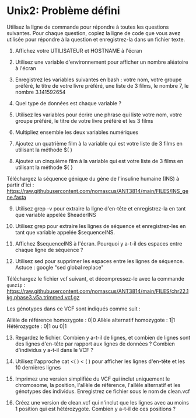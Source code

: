 # Unix2: Problème défini

Utilisez la ligne de commande pour répondre à toutes les questions suivantes. Pour chaque question, copiez la ligne de code que vous avez utilisée pour répondre à la question et enregistrez-la dans un fichier texte.

1) Affichez votre UTILISATEUR et HOSTNAME à l'écran

2) Utilisez une variable d'environnement pour afficher un nombre aléatoire à l'écran

3) Enregistrez les variables suivantes en bash : votre nom, votre groupe préféré, le titre de votre livre préféré, une liste de 3 films, le nombre 7, le nombre 3.141592654

4) Quel type de données est chaque variable ?

5) Utilisez les variables pour écrire une phrase qui liste votre nom, votre groupe préféré, le titre de votre livre préféré et les 3 films

6) Multipliez ensemble les deux variables numériques

7) Ajoutez un quatrième film à la variable qui est votre liste de 3 films en utilisant la méthode $( )

8) Ajoutez un cinquième film à la variable qui est votre liste de 3 films en utilisant la méthode ${ }

Téléchargez la séquence génique du gène de l'insuline humaine (INS) à partir d'ici : 
https://raw.githubusercontent.com/nomascus/ANT3814/main/FILES/INS_gene.fasta

9) Utilisez grep -v pour extraire la ligne d'en-tête et enregistrez-la en tant que variable appelée $headerINS

10) Utilisez grep pour extraire les lignes de séquence et enregistrez-les en tant que variable appelée $sequenceINS.

11) Affichez $sequenceINS à l'écran. Pourquoi y a-t-il des espaces entre chaque ligne de séquence ?

12) Utilisez sed pour supprimer les espaces entre les lignes de séquence. Astuce : google "sed global replace"

Téléchargez le fichier vcf suivant, et décompressez-le avec la commande ```gunzip``` : https://raw.githubusercontent.com/nomascus/ANT3814/main/FILES/chr22.1kg.phase3.v5a.trimmed.vcf.gz

Les génotypes dans ce VCF sont indiqués comme suit :

Allèle de référence homozygote :	0|0
Allèle alternatif homozygote :	1|1
Hétérozygote :	0|1 ou 0|1			

13) Regardez le fichier. Combien y a-t-il de lignes, et combien de lignes sont des lignes d'en-tête par rapport aux lignes de données ? Combien d'individus y a-t-il dans le VCF ?

14) Utilisez l'approche cat <( ) < ( ) pour afficher les lignes d'en-tête et les 10 dernières lignes

15) Imprimez une version simplifiée du VCF qui inclut uniquement le chromosome, la position, l'allèle de référence, l'allèle alternatif et les génotypes des individus. Enregistrez ce fichier sous le nom de clean.vcf

16) Créez une version de clean.vcf qui n'inclut que les lignes avec au moins 1 position qui est hétérozygote. Combien y a-t-il de ces positions ?
